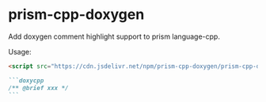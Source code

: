 # prism-cpp-doxygen

Add doxygen comment highlight support to prism language-cpp.

Usage:

```html
<script src="https://cdn.jsdelivr.net/npm/prism-cpp-doxygen/prism-cpp-doxygen.min.js"></script>
```

````markdown
```doxycpp
/** @brief xxx */
```
````
